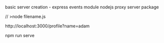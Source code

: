 basic server creation - express
events module nodejs
proxy server package


// >node filename.js

 http://localhost:3000/profile?name=adam

 npm run serve